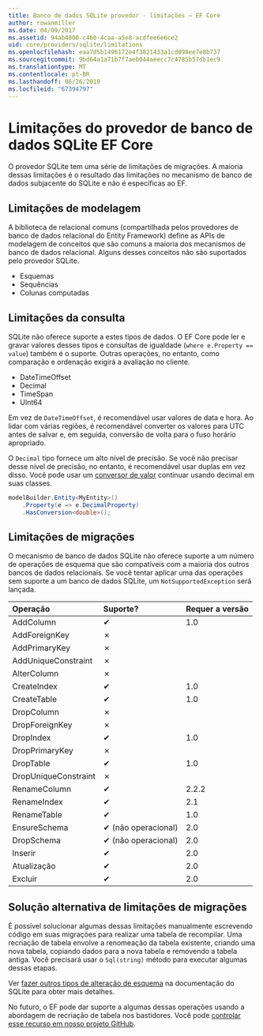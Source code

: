 ```yaml
---
title: Banco de dados SQLite provedor - limitações – EF Core
author: rowanmiller
ms.date: 04/09/2017
ms.assetid: 94ab4800-c460-4caa-a5e8-acdfee6e6ce2
uid: core/providers/sqlite/limitations
ms.openlocfilehash: eaa7d5b1496172e4f3821433a1cd098ee7e8b737
ms.sourcegitcommit: 9bd64a1a71b7f7aeb044aeecc7c4785b57db1ec9
ms.translationtype: MT
ms.contentlocale: pt-BR
ms.lasthandoff: 06/26/2019
ms.locfileid: "67394797"
---
```

# <a name="sqlite-ef-core-database-provider-limitations"></a>Limitações do provedor de banco de dados SQLite EF Core

O provedor SQLite tem uma série de limitações de migrações. A maioria dessas limitações é o resultado das limitações no mecanismo de banco de dados subjacente do SQLite e não é específicas ao EF.

## <a name="modeling-limitations"></a>Limitações de modelagem

A biblioteca de relacional comuns (compartilhada pelos provedores de banco de dados relacional do Entity Framework) define as APIs de modelagem de conceitos que são comuns a maioria dos mecanismos de banco de dados relacional. Alguns desses conceitos não são suportados pelo provedor SQLite.

* Esquemas
* Sequências
* Colunas computadas

## <a name="query-limitations"></a>Limitações da consulta

SQLite não oferece suporte a estes tipos de dados. O EF Core pode ler e gravar valores desses tipos e consultas de igualdade (`where e.Property == value`) também é o suporte. Outras operações, no entanto, como comparação e ordenação exigirá a avaliação no cliente.

* DateTimeOffset
* Decimal
* TimeSpan
* UInt64

Em vez de `DateTimeOffset`, é recomendável usar valores de data e hora. Ao lidar com várias regiões, é recomendável converter os valores para UTC antes de salvar e, em seguida, conversão de volta para o fuso horário apropriado.

O `Decimal` tipo fornece um alto nível de precisão. Se você não precisar desse nível de precisão, no entanto, é recomendável usar duplas em vez disso. Você pode usar um [conversor de valor](../../modeling/value-conversions.md) continuar usando decimal em suas classes.

``` csharp
modelBuilder.Entity<MyEntity>()
    .Property(e => e.DecimalProperty)
    .HasConversion<double>();
```

## <a name="migrations-limitations"></a>Limitações de migrações

O mecanismo de banco de dados SQLite não oferece suporte a um número de operações de esquema que são compatíveis com a maioria dos outros bancos de dados relacionais. Se você tentar aplicar uma das operações sem suporte a um banco de dados SQLite, um `NotSupportedException` será lançada.

| Operação            | Suporte? | Requer a versão |
|:---------------------|:-----------|:-----------------|
| AddColumn            | ✔          | 1.0              |
| AddForeignKey        | ✗          |                  |
| AddPrimaryKey        | ✗          |                  |
| AddUniqueConstraint  | ✗          |                  |
| AlterColumn          | ✗          |                  |
| CreateIndex          | ✔          | 1.0              |
| CreateTable          | ✔          | 1.0              |
| DropColumn           | ✗          |                  |
| DropForeignKey       | ✗          |                  |
| DropIndex            | ✔          | 1.0              |
| DropPrimaryKey       | ✗          |                  |
| DropTable            | ✔          | 1.0              |
| DropUniqueConstraint | ✗          |                  |
| RenameColumn         | ✔          | 2.2.2            |
| RenameIndex          | ✔          | 2.1              |
| RenameTable          | ✔          | 1.0              |
| EnsureSchema         | ✔ (não operacional)  | 2.0              |
| DropSchema           | ✔ (não operacional)  | 2.0              |
| Inserir               | ✔          | 2.0              |
| Atualização               | ✔          | 2.0              |
| Excluir               | ✔          | 2.0              |

## <a name="migrations-limitations-workaround"></a>Solução alternativa de limitações de migrações

É possível solucionar algumas dessas limitações manualmente escrevendo código em suas migrações para realizar uma tabela de recompilar. Uma recriação de tabela envolve a renomeação da tabela existente, criando uma nova tabela, copiando dados para a nova tabela e removendo a tabela antiga. Você precisará usar o `Sql(string)` método para executar algumas dessas etapas.

Ver [fazer outros tipos de alteração de esquema](http://sqlite.org/lang_altertable.html#otheralter) na documentação do SQLite para obter mais detalhes.

No futuro, o EF pode dar suporte a algumas dessas operações usando a abordagem de recriação de tabela nos bastidores. Você pode [controlar esse recurso em nosso projeto GitHub](https://github.com/aspnet/EntityFrameworkCore/issues/329).
